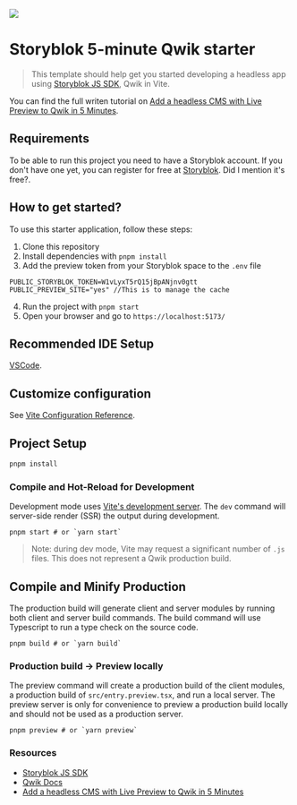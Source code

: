 ![](https://github.com/storyblok/qwik-5-min-tutorial/assets/36744484/427bea9e-7498-4484-acb6-d78be811be4e)

# Storyblok 5-minute Qwik starter

> This template should help get you started developing a headless app using [Storyblok JS SDK](https://github.com/storyblok/storyblok-js), Qwik in Vite.

You can find the full writen tutorial on [Add a headless CMS with Live Preview to Qwik in 5 Minutes](https://www.storyblok.com/tp/add-a-headless-cms-with-live-preview-to-qwik-in-5-minutes).

## Requirements

To be able to run this project you need to have a Storyblok account. If you don't have one yet, you can register for free at [Storyblok](https://www.storyblok.com/). Did I mention it's free?.

## How to get started?

To use this starter application, follow these steps:

1. Clone this repository
2. Install dependencies with `pnpm install`
3. Add the preview token from your Storyblok space to the `.env` file

```
PUBLIC_STORYBLOK_TOKEN=W1vLyxT5rQ15jBpANjnv0gtt
PUBLIC_PREVIEW_SITE="yes" //This is to manage the cache
```

4. Run the project with `pnpm start`
5. Open your browser and go to `https://localhost:5173/`

## Recommended IDE Setup

[VSCode](https://code.visualstudio.com/).

## Customize configuration

See [Vite Configuration Reference](https://vitejs.dev/config/).

## Project Setup

```sh
pnpm install
```

### Compile and Hot-Reload for Development

Development mode uses [Vite's development server](https://vitejs.dev/). The `dev` command will server-side render (SSR) the output during development.

```shell
pnpm start # or `yarn start`
```

> Note: during dev mode, Vite may request a significant number of `.js` files. This does not represent a Qwik production build.

## Compile and Minify Production

The production build will generate client and server modules by running both client and server build commands. The build command will use Typescript to run a type check on the source code.

```shell
pnpm build # or `yarn build`
```

### Production build -> Preview locally

The preview command will create a production build of the client modules, a production build of `src/entry.preview.tsx`, and run a local server. The preview server is only for convenience to preview a production build locally and should not be used as a production server.

```shell
pnpm preview # or `yarn preview`
```

### Resources

- [Storyblok JS SDK](https://github.com/storyblok/storyblok-js)
- [Qwik Docs](https://qwik.builder.io/)
- [Add a headless CMS with Live Preview to Qwik in 5 Minutes](https://www.storyblok.com/tp/add-a-headless-cms-with-live-preview-to-qwik-in-5-minutes)
